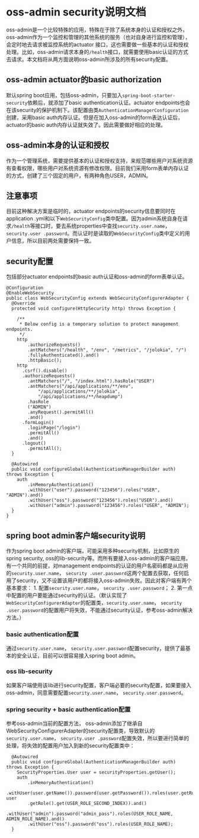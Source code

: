 # oss-admin security说明文档
oss-admin是一个比较特殊的应用，特殊在于除了系统本身的认证和授权之外，oss-admin作为一个监控和管理的其他系统的服务（也对自身进行监控和管理），会定时地去请求被监控系统的actuator
接口，这也需要做一些基本的认证和授权处理。比如，oss-admin请求本身的`/health`接口，就需要使用basic认证的方式去请求。本文档将从两方面说明oss-admin所涉及的所有security配置。
## oss-admin actuator的basic authorization
默认spring boot应用，包括oss-admin，只要加入`spring-boot-starter-security`依赖后，就添加了basic authentication认证。actuator 
endpoints也会在该security的保护机制下。该配置由类`AuthenticationManagerConfiguration`创建，采用basic 
auth内存认证。但是在加入oss-admin的form表达认证后，actuator的basic auth内存认证就失效了。因此需要做好相应的处理。
## oss-admin本身的认证和授权
作为一个管理系统，需要提供基本的认证和授权支持，来规范哪些用户对系统资源有查看权限，哪些用户对系统资源有修改权限。目前我们采用form表单内存认证的方式，创建了三个固定的用户，有两种角色USER，ADMIN。
## 注意事项
目前这种解决方案是临时的，actuator endpoints的security信息要同时在application
.yml和以下`WebSecurityConfig`类中配置。因为admin系统自身在请求`/health`等接口时，要去系统properties中查找`security.user.name`，`security.user
.password`。而认证时是读取的`WebSecurityConfig`类中定义的用户信息，所以目前两处需要保持一致。
## security配置
包括部分actuator endpoints的basic auth认证和oss-admin的form表单认证。

    @Configuration
    @EnableWebSecurity
    public class WebSecurityConfig extends WebSecurityConfigurerAdapter {
      @Override
      protected void configure(HttpSecurity http) throws Exception {
    
        /**
         * Below config is a temporary solution to protect management endpoints.
         */
        http
            .authorizeRequests()
            .antMatchers("/health", "/env", "/metrics", "/jolokia", "/")
            .fullyAuthenticated().and()
            .httpBasic();
        http
          .csrf().disable()
          .authorizeRequests()
            .antMatchers("/", "/index.html").hasRole("USER")
            .antMatchers("/api/applications/**/env",
                "/api/applications/**/jolokia",
                "/api/applications/**/heapdump")
            .hasRole
            ("ADMIN")
            .anyRequest().permitAll()
            .and()
          .formLogin()
            .loginPage("/login")
            .permitAll()
            .and()
          .logout()
            .permitAll();
      }
    
      @Autowired
      public void configureGlobal(AuthenticationManagerBuilder auth) throws Exception {
        auth
            .inMemoryAuthentication()
            .withUser("user").password("123456").roles("USER", "ADMIN").and()
            .withUser("oss").password("123456").roles("USER").and()
            .withUser("admin").password("123456").roles("USER", "ADMIN");
      }
    }
    
## spring boot admin客户端security说明
作为spring boot admin的客户端，可能采用多种security机制，比如原生的spring security, 
oss的lib-security等。而所有要接入oss-admin的客户端应用，有一个共同的前提，对management endpoints的认证的用户名密码都是从应用的`security.user.name`， `security
.user.password`这两个配置去获取，任何启用了security，又不设置该用户的都将接入oss-admin失败。因此对客户端有两个基本要求： 1. 配置`security.user.name`， `security
.user.password`； 2. 第一点中配置的用户要能通过security的认证。（默认实现了`WebSecurityConfigurerAdapter`的配置类，`security.user.name`， `security
.user.password`的配置用户将失效，不能通过security认证，参考oss-admin解决方法。）
### basic authentication配置
通过`security.user.name`， `security.user.password`配置security，提供了最基本的安全认证，目前可以很容易接入spring boot admin。
### oss lib-security
如果客户端使用该lib进行security配置，客户端必要的security配置，如果要接入oss-admin，同意需要配置`security.user.name`， `security.user.password`。
### spring security + basic authentication配置
参考oss-admin当前的配置方法， oss-admin添加了继承自WebSecurityConfigurerAdapter的security配置类，导致默认的`security.user.name`， `security.user
.password`配置失效，所以要进行简单的处理，将失效的配置用户加入到新的security配置类中：

      @Autowired
      public void configureGlobal(AuthenticationManagerBuilder auth) throws Exception {
        SecurityProperties.User user = securityProperties.getUser();
        auth
            .inMemoryAuthentication()
            .withUser(user.getName()).password(user.getPassword()).roles(user.getRole().get(USER_ROLE_FIRST_INDEX), user
            .getRole().get(USER_ROLE_SECOND_INDEX)).and()
            .withUser("admin").password("admin_pass").roles(USER_ROLE_NAME, ADMIN_ROLE_NAME).and()
            .withUser("oss").password("oss").roles(USER_ROLE_NAME);
      }